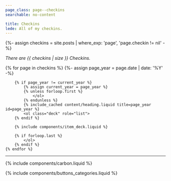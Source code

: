```yaml
---
page_class: page--checkins
searchable: no-content

title: Checkins
lede: All of my checkins.
---
```


{%- assign checkins = site.posts | where_exp: 'page', 'page.checkin != nil' -%}

*There are {{ checkins | size }} Checkins.*

<div class="h-feed" id="checkins">
    {% for page in checkins %}
        {%- assign page_year = page.date | date: '%Y' -%}

        {% if page_year != current_year %}
            {% assign current_year = page_year %}
            {% unless forloop.first %}
                </ol>
            {% endunless %}
            {% include_cached content/heading.liquid title=page_year id=page_year %}
            <ol class="deck" role="list">
        {% endif %}

        {% include components/item_deck.liquid %}

        {% if forloop.last %}
            </ol>
        {% endif %}
    {% endfor %}
</div>

-------

{% include components/carbon.liquid %}

{% include components/buttons_categories.liquid %}
